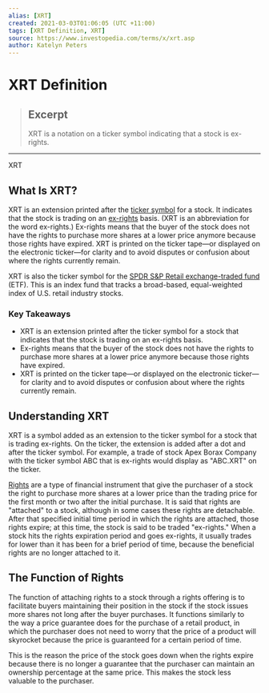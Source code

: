 ```yaml
---
alias: [XRT]
created: 2021-03-03T01:06:05 (UTC +11:00)
tags: [XRT Definition, XRT]
source: https://www.investopedia.com/terms/x/xrt.asp
author: Katelyn Peters
---
```


# XRT Definition

> ## Excerpt
> XRT is a notation on a ticker symbol indicating that a stock is ex-rights.

---

XRT
## What Is XRT?

XRT is an extension printed after the [ticker symbol](https://www.investopedia.com/terms/t/tickersymbol.asp) for a stock. It indicates that the stock is trading on an [ex-rights](https://www.investopedia.com/terms/e/ex-rights.asp) basis. (XRT is an abbreviation for the word ex-rights.) Ex-rights means that the buyer of the stock does not have the rights to purchase more shares at a lower price anymore because those rights have expired. XRT is printed on the ticker tape—or displayed on the electronic ticker—for clarity and to avoid disputes or confusion about where the rights currently remain. 

XRT is also the ticker symbol for the [SPDR S&P Retail exchange-traded fund](https://www.investopedia.com/articles/exchangetradedfunds/09/spdr-etfs.asp) (ETF). This is an index fund that tracks a broad-based, equal-weighted index of U.S. retail industry stocks. 

### Key Takeaways

-   XRT is an extension printed after the ticker symbol for a stock that indicates that the stock is trading on an ex-rights basis.
-   Ex-rights means that the buyer of the stock does not have the rights to purchase more shares at a lower price anymore because those rights have expired.
-   XRT is printed on the ticker tape—or displayed on the electronic ticker—for clarity and to avoid disputes or confusion about where the rights currently remain. 

## Understanding XRT

XRT is a symbol added as an extension to the ticker symbol for a stock that is trading ex-rights. On the ticker, the extension is added after a dot and after the ticker symbol. For example, a trade of stock Apex Borax Company with the ticker symbol ABC that is ex-rights would display as "ABC.XRT" on the ticker.

[Rights](https://www.investopedia.com/terms/r/rightsoffering.asp) are a type of financial instrument that give the purchaser of a stock the right to purchase more shares at a lower price than the trading price for the first month or two after the initial purchase. It is said that rights are "attached" to a stock, although in some cases these rights are detachable. After that specified initial time period in which the rights are attached, those rights expire; at this time, the stock is said to be traded "ex-rights." When a stock hits the rights expiration period and goes ex-rights, it usually trades for lower than it has been for a brief period of time, because the beneficial rights are no longer attached to it.

## The Function of Rights

The function of attaching rights to a stock through a rights offering is to facilitate buyers maintaining their position in the stock if the stock issues more shares not long after the buyer purchases. It functions similarly to the way a price guarantee does for the purchase of a retail product, in which the purchaser does not need to worry that the price of a product will skyrocket because the price is guaranteed for a certain period of time.

This is the reason the price of the stock goes down when the rights expire because there is no longer a guarantee that the purchaser can maintain an ownership percentage at the same price. This makes the stock less valuable to the purchaser.
